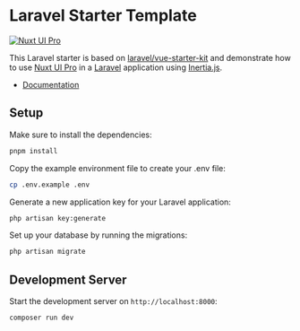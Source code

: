 # Laravel Starter Template

[![Nuxt UI Pro](https://img.shields.io/badge/Made%20with-Nuxt%20UI%20Pro-00DC82?logo=nuxt&labelColor=020420)](https://ui.nuxt.com/pro)

This Laravel starter is based on [laravel/vue-starter-kit](https://github.com/laravel/vue-starter-kit) and demonstrate how to use [Nuxt UI Pro](https://ui.nuxt.com/pro) in a [Laravel](https://laravel.com/) application using [Inertia.js](https://inertiajs.com/).

- [Documentation](https://ui.nuxt.com/getting-started/installation/pro/vue)

## Setup

Make sure to install the dependencies:

```bash
pnpm install
```

Copy the example environment file to create your .env file:

```bash
cp .env.example .env
```

Generate a new application key for your Laravel application:

```bash
php artisan key:generate
```

Set up your database by running the migrations:

```bash
php artisan migrate
```

## Development Server

Start the development server on `http://localhost:8000`:

```bash
composer run dev
```

